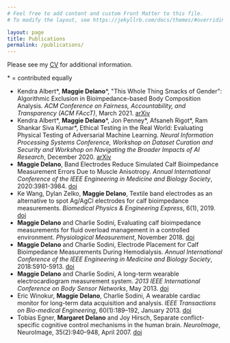 ```yaml
---
# Feel free to add content and custom Front Matter to this file.
# To modify the layout, see https://jekyllrb.com/docs/themes/#overriding-theme-defaults

layout: page
title: Publications
permalink: /publications/
---
```


Please see my <a href="../cv_mkd.pdf" target="_blank">CV</a> for additional information.

\* = contributed equally

* Kendra Albert\*, **Maggie Delano**\*, "This Whole Thing Smacks of Gender": Algorithmic Exclusion in Bioimpedance-based Body Composition Analysis. _ACM Conference on Fairness, Accountability, and Transparency (ACM FAccT)_, March 2021. [arXiv](https://arxiv.org/abs/2101.08325)
* Kendra Albert\*, **Maggie Delano**\*, Jon Penney\*, Afsaneh Rigot\*, Ram Shankar Siva Kumar\*, Ethical Testing in the Real World: Evaluating Physical Testing of Adversarial Machine Learning. _Neural Information Processing Systems Conference, Workshop on Dataset Curation and Security and Workshop on Navigating the Broader Impacts of AI Research_, December 2020. [arXiv](https://arxiv.org/abs/2012.02048)
* **Maggie Delano**, Band Electrodes Reduce Simulated Calf Bioimpedance Measurement Errors Due to Muscle Anisotropy. _Annual International Conference of the IEEE Engineering in Medicine and Biology Society_, 2020:3981-3984. [doi](https://doi.org/10.1109/EMBC44109.2020.9175272)
* Ke Wang, Dylan Zelko, **Maggie Delano**, Textile band electrodes as an alternative to spot Ag/AgCl electrodes for calf bioimpedance measurements. _Biomedical Physics & Engineering Express_, 6(1), 2019. [doi](https://doi.org/10.1088/2057-1976/ab5b02)
* **Maggie Delano** and Charlie Sodini, Evaluating calf bioimpedance measurements for fluid overload management in a controlled environment. _Physiological Measurement_, November 2018. [doi](http://dx.doi.org/10.1088/1361-6579/aaf277)
 * **Maggie Delano** and Charlie Sodini, Electrode Placement for Calf Bioimpedance Measurements During Hemodialysis. _Annual International Conference of the IEEE Engineering in Medicine and Biology Society_, 2018:5910-5913. [doi](http://dx.doi.org/10.1109/EMBC.2018.8513563)
* **Maggie Delano** and Charlie Sodini, A long-term wearable electrocardiogram measurement system. _2013 IEEE International Conference on Body Sensor Networks_, May 2013. [doi](http://dx.doi.org/10.1109/BSN.2013.6575459)
* Eric Winokur, **Maggie Delano**, Charlie Sodini, A wearable cardiac monitor for long-term data acquisition and analysis. _IEEE Transactions on Bio-medical Engineering_, 60(1):189–192, January 2013. [doi](http://dx.doi.org/10.1109/TBME.2012.2217958)
* Tobias Egner, **Margaret Delano** and Joy Hirsch, Separate conflict-specific cognitive control mechanisms in the human brain. _NeuroImage_, NeuroImage, 35(2):940–948, April 2007. [doi](http://dx.doi.org/10.1016/j.neuroimage.2006.11.061)


